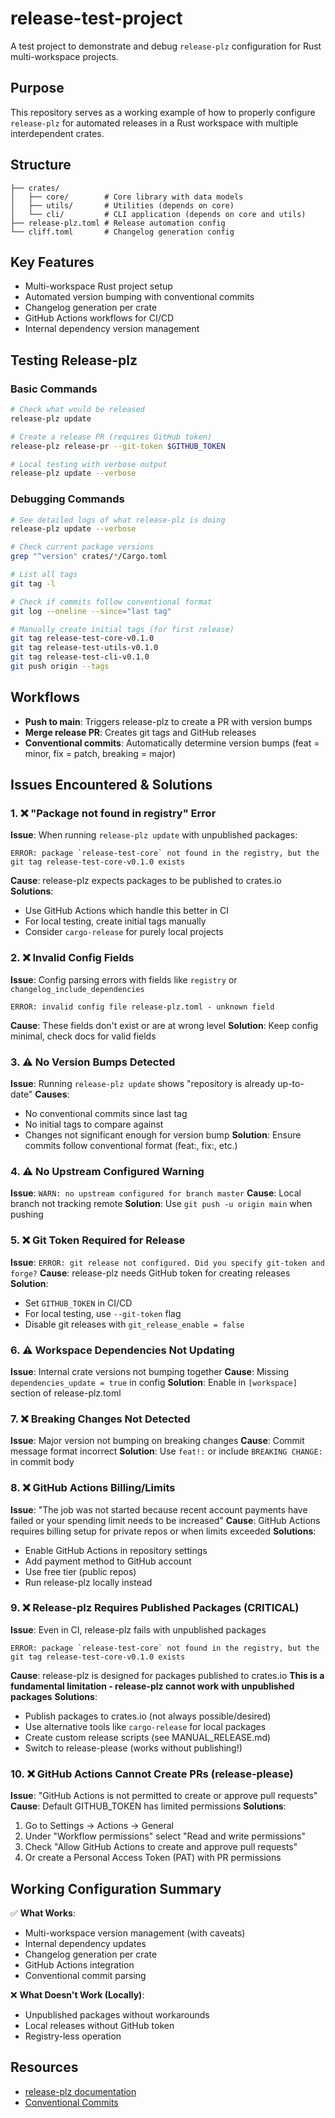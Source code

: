 # release-test-project

A test project to demonstrate and debug `release-plz` configuration for Rust multi-workspace projects.

## Purpose

This repository serves as a working example of how to properly configure `release-plz` for automated releases in a Rust workspace with multiple interdependent crates.

## Structure

```
├── crates/
│   ├── core/        # Core library with data models
│   ├── utils/       # Utilities (depends on core)
│   └── cli/         # CLI application (depends on core and utils)
├── release-plz.toml # Release automation config
└── cliff.toml       # Changelog generation config
```

## Key Features

- Multi-workspace Rust project setup
- Automated version bumping with conventional commits
- Changelog generation per crate
- GitHub Actions workflows for CI/CD
- Internal dependency version management

## Testing Release-plz

### Basic Commands
```bash
# Check what would be released
release-plz update

# Create a release PR (requires GitHub token)
release-plz release-pr --git-token $GITHUB_TOKEN

# Local testing with verbose output
release-plz update --verbose
```

### Debugging Commands
```bash
# See detailed logs of what release-plz is doing
release-plz update --verbose

# Check current package versions
grep "^version" crates/*/Cargo.toml

# List all tags
git tag -l

# Check if commits follow conventional format
git log --oneline --since="last tag"

# Manually create initial tags (for first release)
git tag release-test-core-v0.1.0
git tag release-test-utils-v0.1.0
git tag release-test-cli-v0.1.0
git push origin --tags
```

## Workflows

- **Push to main**: Triggers release-plz to create a PR with version bumps
- **Merge release PR**: Creates git tags and GitHub releases
- **Conventional commits**: Automatically determine version bumps (feat = minor, fix = patch, breaking = major)

## Issues Encountered & Solutions

### 1. ❌ "Package not found in registry" Error
**Issue**: When running `release-plz update` with unpublished packages:
```
ERROR: package `release-test-core` not found in the registry, but the git tag release-test-core-v0.1.0 exists
```
**Cause**: release-plz expects packages to be published to crates.io
**Solutions**:
- Use GitHub Actions which handle this better in CI
- For local testing, create initial tags manually
- Consider `cargo-release` for purely local projects

### 2. ❌ Invalid Config Fields
**Issue**: Config parsing errors with fields like `registry` or `changelog_include_dependencies`
```
ERROR: invalid config file release-plz.toml - unknown field
```
**Cause**: These fields don't exist or are at wrong level
**Solution**: Keep config minimal, check docs for valid fields

### 3. ⚠️ No Version Bumps Detected
**Issue**: Running `release-plz update` shows "repository is already up-to-date"
**Causes**:
- No conventional commits since last tag
- No initial tags to compare against
- Changes not significant enough for version bump
**Solution**: Ensure commits follow conventional format (feat:, fix:, etc.)

### 4. ⚠️ No Upstream Configured Warning
**Issue**: `WARN: no upstream configured for branch master`
**Cause**: Local branch not tracking remote
**Solution**: Use `git push -u origin main` when pushing

### 5. ❌ Git Token Required for Release
**Issue**: `ERROR: git release not configured. Did you specify git-token and forge?`
**Cause**: release-plz needs GitHub token for creating releases
**Solution**: 
- Set `GITHUB_TOKEN` in CI/CD
- For local testing, use `--git-token` flag
- Disable git releases with `git_release_enable = false`

### 6. ⚠️ Workspace Dependencies Not Updating
**Issue**: Internal crate versions not bumping together
**Cause**: Missing `dependencies_update = true` in config
**Solution**: Enable in `[workspace]` section of release-plz.toml

### 7. ❌ Breaking Changes Not Detected
**Issue**: Major version not bumping on breaking changes
**Cause**: Commit message format incorrect
**Solution**: Use `feat!:` or include `BREAKING CHANGE:` in commit body

### 8. ❌ GitHub Actions Billing/Limits
**Issue**: "The job was not started because recent account payments have failed or your spending limit needs to be increased"
**Cause**: GitHub Actions requires billing setup for private repos or when limits exceeded
**Solutions**:
- Enable GitHub Actions in repository settings
- Add payment method to GitHub account
- Use free tier (public repos)
- Run release-plz locally instead

### 9. ❌ Release-plz Requires Published Packages (CRITICAL)
**Issue**: Even in CI, release-plz fails with unpublished packages
```
ERROR: package `release-test-core` not found in the registry, but the git tag release-test-core-v0.1.0 exists
```
**Cause**: release-plz is designed for packages published to crates.io
**This is a fundamental limitation - release-plz cannot work with unpublished packages**
**Solutions**:
- Publish packages to crates.io (not always possible/desired)
- Use alternative tools like `cargo-release` for local packages
- Create custom release scripts (see MANUAL_RELEASE.md)
- Switch to release-please (works without publishing!)

### 10. ❌ GitHub Actions Cannot Create PRs (release-please)
**Issue**: "GitHub Actions is not permitted to create or approve pull requests"
**Cause**: Default GITHUB_TOKEN has limited permissions
**Solutions**:
1. Go to Settings → Actions → General
2. Under "Workflow permissions" select "Read and write permissions"
3. Check "Allow GitHub Actions to create and approve pull requests"
4. Or create a Personal Access Token (PAT) with PR permissions

## Working Configuration Summary

✅ **What Works**:
- Multi-workspace version management (with caveats)
- Internal dependency updates
- Changelog generation per crate
- GitHub Actions integration
- Conventional commit parsing

❌ **What Doesn't Work (Locally)**:
- Unpublished packages without workarounds
- Local releases without GitHub token
- Registry-less operation

## Resources

- [release-plz documentation](https://release-plz.ieni.dev/)
- [Conventional Commits](https://www.conventionalcommits.org/)